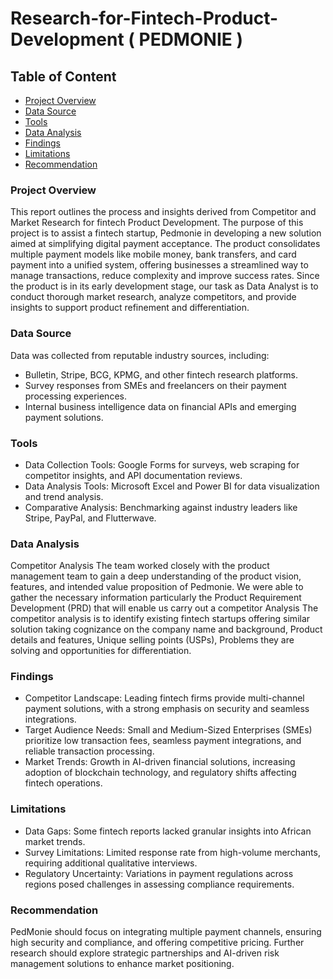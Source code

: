 # Research-for-Fintech-Product-Development ( PEDMONIE )

## Table of Content
- [Project Overview](#project-overview)
- [Data Source](#data-source)
- [Tools](#tools)
- [Data Analysis](#data-analysis)
- [Findings](#findings)
- [Limitations](#limitations)
- [Recommendation](#recommendation)


### Project Overview
This report outlines the process and insights derived from Competitor and Market Research for fintech Product Development. The purpose of this project is to assist a fintech startup, Pedmonie in developing a new solution aimed at simplifying digital payment acceptance. The product consolidates multiple payment models like mobile money, bank transfers, and card payment into a unified system, offering businesses a streamlined way to manage transactions, reduce complexity and improve success rates. Since the product is in its early development stage, our task as Data Analyst is to conduct thorough market research, analyze competitors, and provide insights to support product refinement and differentiation.

### Data Source 
Data was collected from reputable industry sources, including:
- Bulletin, Stripe, BCG, KPMG, and other fintech research platforms.
- Survey responses from SMEs and freelancers on their payment processing experiences.
- Internal business intelligence data on financial APIs and emerging payment solutions.

### Tools
- Data Collection Tools: Google Forms for surveys, web scraping for competitor insights, and API documentation reviews.
- Data Analysis Tools: Microsoft Excel and Power BI for data visualization and trend analysis.
- Comparative Analysis: Benchmarking against industry leaders like Stripe, PayPal, and Flutterwave.

### Data Analysis
Competitor Analysis
The team worked closely with the product management team to gain a deep understanding of the product vision, features, and intended value proposition of Pedmonie. We were able to gather the necessary information particularly the Product Requirement Development (PRD) that will enable us carry out a competitor Analysis 
The competitor analysis is to identify existing fintech startups offering similar solution taking cognizance on the company name and background, Product details and features, Unique selling points (USPs), Problems they are solving and opportunities for differentiation.

### Findings
- Competitor Landscape: Leading fintech firms provide multi-channel payment solutions, with a strong emphasis on security and seamless integrations.
- Target Audience Needs: Small and Medium-Sized Enterprises (SMEs) prioritize low transaction fees, seamless payment integrations, and reliable transaction processing.
- Market Trends: Growth in AI-driven financial solutions, increasing adoption of blockchain technology, and regulatory shifts affecting fintech operations.
  
### Limitations
- Data Gaps: Some fintech reports lacked granular insights into African market trends.
- Survey Limitations: Limited response rate from high-volume merchants, requiring additional qualitative interviews.
- Regulatory Uncertainty: Variations in payment regulations across regions posed challenges in assessing compliance requirements.

### Recommendation
PedMonie should focus on integrating multiple payment channels, ensuring high security and compliance, and offering competitive pricing. Further research should explore strategic partnerships and AI-driven risk management solutions to enhance market positioning.

